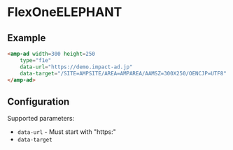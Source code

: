 <!---
Copyright 2016 The AMP HTML Authors. All Rights Reserved.

Licensed under the Apache License, Version 2.0 (the "License");
you may not use this file except in compliance with the License.
You may obtain a copy of the License at

      http://www.apache.org/licenses/LICENSE-2.0

Unless required by applicable law or agreed to in writing, software
distributed under the License is distributed on an "AS-IS" BASIS,
WITHOUT WARRANTIES OR CONDITIONS OF ANY KIND, either express or implied.
See the License for the specific language governing permissions and
limitations under the License.
-->


# FlexOneELEPHANT 

## Example

```html
<amp-ad width=300 height=250
    type="f1e"
    data-url="https://demo.impact-ad.jp"
    data-target="/SITE=AMPSITE/AREA=AMPAREA/AAMSZ=300X250/OENCJP=UTF8" >
</amp-ad>
```

## Configuration

Supported parameters:

- `data-url` - Must start with "https:"
- `data-target`


